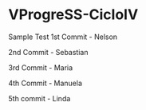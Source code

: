 # VProgreSS-CicloIV
Sample Test
1st Commit - Nelson

2nd Commit - Sebastian

3rd Commit - Maria

4th Commit - Manuela

5th commit - Linda
